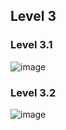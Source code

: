## Level 3
### Level 3.1
![image](https://github.com/AnchisaPhetnoi/COM-LAB-I-LabSheet-Week-11/assets/144197034/e75fec1c-e0cd-47d2-9f9f-54a2f777a813)

### Level 3.2
![image](https://github.com/AnchisaPhetnoi/COM-LAB-I-LabSheet-Week-11/assets/144197034/94b8acb6-4fd2-4f98-b9d9-a3dc959126ca)

